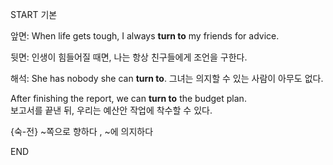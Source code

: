 START
기본

앞면:
When life gets tough, I always **turn to** my friends for advice.

뒷면:
인생이 힘들어질 때면, 나는 항상 친구들에게 조언을 구한다.

해석:
She has nobody she can **turn to**. 
그녀는 의지할 수 있는 사람이 아무도 없다.

After finishing the report, we can **turn to** the budget plan.  
보고서를 끝낸 뒤, 우리는 예산안 작업에 착수할 수 있다.

{숙-전} ~쪽으로 향하다 , ~에 의지하다
<!--ID: 1747213161398-->
END